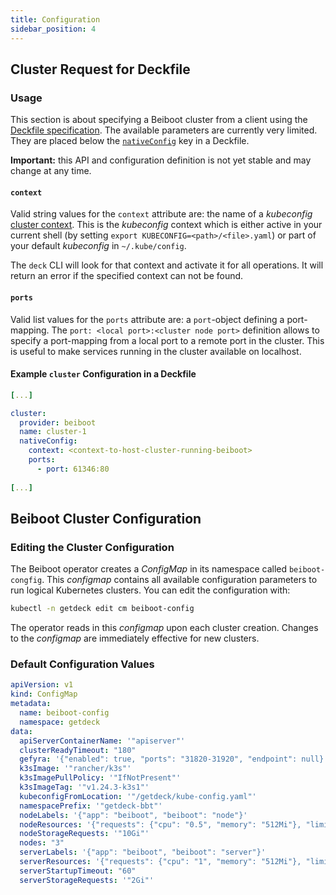 ```yaml
---
title: Configuration
sidebar_position: 4
---
```

## Cluster Request for Deckfile

### Usage
This section is about specifying a Beiboot cluster from a client using the [Deckfile specification](/docs/deckfile-specs/).
The available parameters are currently very limited. They are placed below the [`nativeConfig`](/docs/deckfile-specs/#nativeconfig)
key in a Deckfile.

**Important:** this API and configuration definition is not yet stable and may change at any time.

#### `context`
Valid string values for the `context` attribute are: the name of a 
_kubeconfig_ [cluster context](https://kubernetes.io/docs/tasks/access-application-cluster/configure-access-multiple-clusters/#define-clusters-users-and-contexts).
This is the _kubeconfig_ context which is either active in your current shell (by setting `export KUBECONFIG=<path>/<file>.yaml`)
or part of your default _kubeconfig_ in `~/.kube/config`.

The `deck` CLI will look for that context and activate it for all operations. It will return an error if the specified 
context can not be found.

#### `ports`
Valid list values for the `ports` attribute are: a `port`-object defining a port-mapping.
The `port: <local port>:<cluster node port>` definition allows to specify a port-mapping from a local port to a
remote port in the cluster. This is useful to make services running in the cluster available on localhost.

#### Example `cluster` Configuration in a Deckfile

```yaml
[...]

cluster:
  provider: beiboot
  name: cluster-1
  nativeConfig:
    context: <context-to-host-cluster-running-beiboot>
    ports:
      - port: 61346:80
  
[...]
```

## Beiboot Cluster Configuration
### Editing the Cluster Configuration
The Beiboot operator creates a _ConfigMap_ in its namespace called `beiboot-congfig`. This _configmap_ contains
all available configuration parameters to run logical Kubernetes clusters. You can edit the configuration with:

```bash
kubectl -n getdeck edit cm beiboot-config
```

The operator reads in this _configmap_ upon each cluster creation. Changes to the _configmap_ are immediately 
effective for new clusters.

### Default Configuration Values

```yaml
apiVersion: v1
kind: ConfigMap
metadata:
  name: beiboot-config
  namespace: getdeck
data:
  apiServerContainerName: '"apiserver"'
  clusterReadyTimeout: "180"
  gefyra: '{"enabled": true, "ports": "31820-31920", "endpoint": null}'
  k3sImage: '"rancher/k3s"'
  k3sImagePullPolicy: '"IfNotPresent"'
  k3sImageTag: '"v1.24.3-k3s1"'
  kubeconfigFromLocation: '"/getdeck/kube-config.yaml"'
  namespacePrefix: '"getdeck-bbt"'
  nodeLabels: '{"app": "beiboot", "beiboot": "node"}'
  nodeResources: '{"requests": {"cpu": "0.5", "memory": "512Mi"}, "limits": {}}'
  nodeStorageRequests: '"10Gi"'
  nodes: "3"
  serverLabels: '{"app": "beiboot", "beiboot": "server"}'
  serverResources: '{"requests": {"cpu": "1", "memory": "512Mi"}, "limits": {}}'
  serverStartupTimeout: "60"
  serverStorageRequests: '"2Gi"'
```